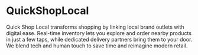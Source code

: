 # QuickShopLocal
Quick Shop Local transforms shopping by linking local brand outlets with digital ease. Real-time inventory lets you explore and order nearby products in just a few taps, while dedicated delivery partners bring them to your door. We blend tech and human touch to save time and reimagine modern retail.
